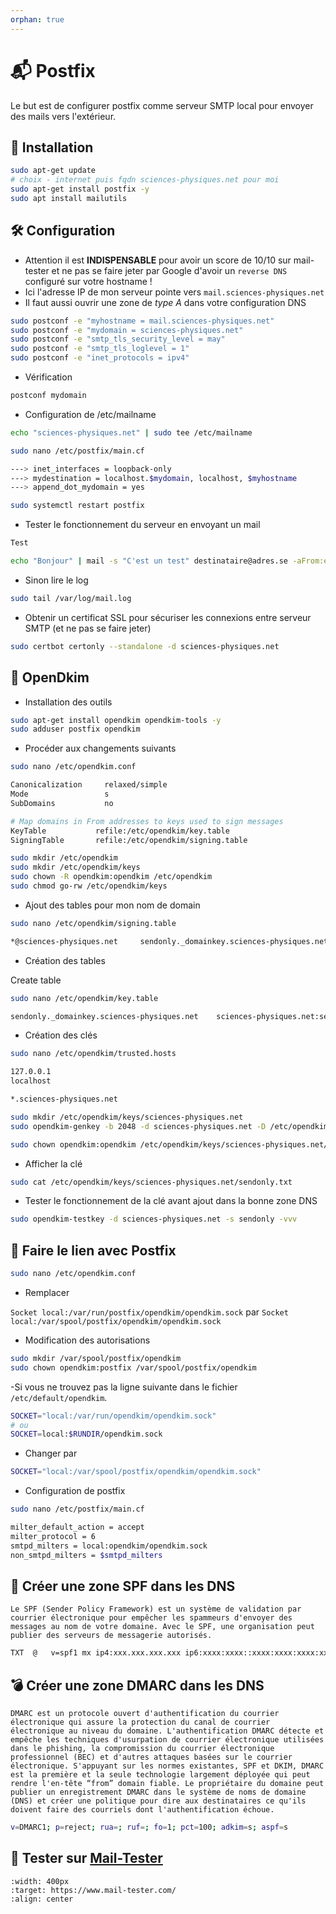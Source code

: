 ```yaml
---
orphan: true
---
```


# 📬 Postfix

Le but est de configurer postfix comme serveur SMTP local pour envoyer des mails vers l'extérieur.

## 🔩 Installation

```bash
sudo apt-get update
# choix - internet puis fqdn sciences-physiques.net pour moi
sudo apt-get install postfix -y
sudo apt install mailutils
```

## 🛠 Configuration

- Attention il est **INDISPENSABLE** pour avoir un score de 10/10 sur mail-tester et ne pas se faire jeter par Google d'avoir un `reverse DNS` configuré sur votre hostname !
- Ici l'adresse IP de mon serveur pointe vers `mail.sciences-physiques.net`
- Il faut aussi ouvrir une zone de *type A* dans votre configuration DNS

```bash
sudo postconf -e "myhostname = mail.sciences-physiques.net"
sudo postconf -e "mydomain = sciences-physiques.net"
sudo postconf -e "smtp_tls_security_level = may"
sudo postconf -e "smtp_tls_loglevel = 1"
sudo postconf -e "inet_protocols = ipv4"
```

- Vérification

```bash
postconf mydomain
```

- Configuration de /etc/mailname

```bash
echo "sciences-physiques.net" | sudo tee /etc/mailname
```

```bash
sudo nano /etc/postfix/main.cf

---> inet_interfaces = loopback-only
---> mydestination = localhost.$mydomain, localhost, $myhostname
---> append_dot_mydomain = yes

sudo systemctl restart postfix
```

- Tester le fonctionnement du serveur en envoyant un mail

```bash
Test

echo "Bonjour" | mail -s "C'est un test" destinataire@adres.se -aFrom:expediteur@adres.se
```

- Sinon lire le log
```bash
sudo tail /var/log/mail.log
```

- Obtenir un certificat SSL pour sécuriser les connexions entre serveur SMTP (et ne pas se faire jeter)


```bash
sudo certbot certonly --standalone -d sciences-physiques.net
```

## 🔐 OpenDkim

- Installation des outils

```bash
sudo apt-get install opendkim opendkim-tools -y
sudo adduser postfix opendkim
```

- Procéder aux changements suivants

```bash
sudo nano /etc/opendkim.conf
```

```bash
Canonicalization     relaxed/simple
Mode                 s
SubDomains           no
```

```bash
# Map domains in From addresses to keys used to sign messages
KeyTable           refile:/etc/opendkim/key.table
SigningTable       refile:/etc/opendkim/signing.table
```

```bash
sudo mkdir /etc/opendkim
sudo mkdir /etc/opendkim/keys
sudo chown -R opendkim:opendkim /etc/opendkim
sudo chmod go-rw /etc/opendkim/keys
```

- Ajout des tables pour mon nom de domain

```bash
sudo nano /etc/opendkim/signing.table
```

```bash
*@sciences-physiques.net     sendonly._domainkey.sciences-physiques.net
```

- Création des tables

Create table

```bash
sudo nano /etc/opendkim/key.table
```

```bash
sendonly._domainkey.sciences-physiques.net    sciences-physiques.net:sendonly:/etc/opendkim/keys/sciences-physiques.net/sendonly.private
```

- Création des clés

```bash
sudo nano /etc/opendkim/trusted.hosts
```

```bash
127.0.0.1
localhost

*.sciences-physiques.net
```

```bash
sudo mkdir /etc/opendkim/keys/sciences-physiques.net
sudo opendkim-genkey -b 2048 -d sciences-physiques.net -D /etc/opendkim/keys/sciences-physiques.net -s sendonly -v
```

```bash
sudo chown opendkim:opendkim /etc/opendkim/keys/sciences-physiques.net/sendonly.private
```

- Afficher la clé

```bash
sudo cat /etc/opendkim/keys/sciences-physiques.net/sendonly.txt
```

- Tester le fonctionnement de la clé avant ajout dans la bonne zone DNS

```bash
sudo opendkim-testkey -d sciences-physiques.net -s sendonly -vvv
```

## 🔗 Faire le lien avec Postfix

```bash
sudo nano /etc/opendkim.conf
```

- Remplacer

`Socket local:/var/run/postfix/opendkim/opendkim.sock` par `Socket local:/var/spool/postfix/opendkim/opendkim.sock`

- Modification des autorisations

```bash
sudo mkdir /var/spool/postfix/opendkim
sudo chown opendkim:postfix /var/spool/postfix/opendkim
```


-Si vous ne trouvez pas la ligne suivante dans le fichier `/etc/default/opendkim`.

```bash
SOCKET="local:/var/run/opendkim/opendkim.sock"
# ou
SOCKET=local:$RUNDIR/opendkim.sock
```

- Changer par 

```bash
SOCKET="local:/var/spool/postfix/opendkim/opendkim.sock"
```

- Configuration de postfix

```bash
sudo nano /etc/postfix/main.cf
```

```bash
milter_default_action = accept
milter_protocol = 6
smtpd_milters = local:opendkim/opendkim.sock
non_smtpd_milters = $smtpd_milters
```

## 🔑 Créer une zone SPF dans les DNS

```{hint}
Le SPF (Sender Policy Framework) est un système de validation par courrier électronique pour empêcher les spammeurs d'envoyer des messages au nom de votre domaine. Avec le SPF, une organisation peut publier des serveurs de messagerie autorisés.

```


```bash
TXT  @   v=spf1 mx ip4:xxx.xxx.xxx.xxx ip6:xxxx:xxxx::xxxx:xxxx:xxxx:xxxx ~all
```

## 💣 Créer une zone DMARC dans les DNS

```{hint}
DMARC est un protocole ouvert d'authentification du courrier électronique qui assure la protection du canal de courrier électronique au niveau du domaine. L'authentification DMARC détecte et empêche les techniques d'usurpation de courrier électronique utilisées dans le phishing, la compromission du courrier électronique professionnel (BEC) et d'autres attaques basées sur le courrier électronique. S'appuyant sur les normes existantes, SPF et DKIM, DMARC est la première et la seule technologie largement déployée qui peut rendre l'en-tête “from” domain fiable. Le propriétaire du domaine peut publier un enregistrement DMARC dans le système de noms de domaine (DNS) et créer une politique pour dire aux destinataires ce qu'ils doivent faire des courriels dont l'authentification échoue.
```

```bash
v=DMARC1; p=reject; rua=; ruf=; fo=1; pct=100; adkim=s; aspf=s
```


## 🧪 Tester sur [Mail-Tester](https://www.mail-tester.com/)

```{image} ../../_medias/informatique/serveur/mailtester.png
:width: 400px
:target: https://www.mail-tester.com/
:align: center
```
